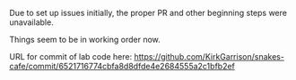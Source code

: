 Due to set up issues initially, the proper PR and other beginning steps were unavailable.

Things seem to be in working order now.

URL for commit of lab code here: https://github.com/KirkGarrison/snakes-cafe/commit/6521716774cbfa8d8dfde4e2684555a2c1bfb2ef